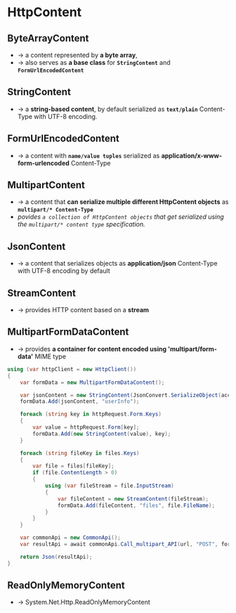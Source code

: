 # HttpContent

## ByteArrayContent
* -> a content represented by **a byte array**, 
* -> also serves as **a base class** for **`StringContent`** and **`FormUrlEncodedContent`**

## StringContent 
* -> a **string-based content**, by default serialized as **`text/plain`** Content-Type with UTF-8 encoding.

## FormUrlEncodedContent
* -> a content with **`name/value tuples`** serialized as **application/x-www-form-urlencoded** Content-Type

## MultipartContent 
* -> a content that **can serialize multiple different HttpContent objects** as **`multipart/* Content-Type`**
* _povides `a collection of HttpContent objects` that get serialized using the `multipart/* content type` specification._

## JsonContent 
* -> a content that serializes objects as **application/json** Content-Type with UTF-8 encoding by default

## StreamContent
* -> provides HTTP content based on a **stream**

## MultipartFormDataContent
* -> provides **a container for content encoded using 'multipart/form-data'** MIME type

```c#
using (var httpClient = new HttpClient())
{
    var formData = new MultipartFormDataContent();

    var jsonContent = new StringContent(JsonConvert.SerializeObject(accountCurrent), Encoding.UTF8, "application/json");
    formData.Add(jsonContent, "userInfo");

    foreach (string key in httpRequest.Form.Keys)
    {
        var value = httpRequest.Form[key];
        formData.Add(new StringContent(value), key);
    }

    foreach (string fileKey in files.Keys)
    {
        var file = files[fileKey];
        if (file.ContentLength > 0)
        {
            using (var fileStream = file.InputStream)
            {
                var fileContent = new StreamContent(fileStream);
                formData.Add(fileContent, "files", file.FileName);
            }
        }
    }

    var commonApi = new CommonApi();
    var resultApi = await commonApi.Call_multipart_API(url, "POST", formData, "multipart/form-data");

    return Json(resultApi);
}
```

## ReadOnlyMemoryContent
* -> System.Net.Http.ReadOnlyMemoryContent